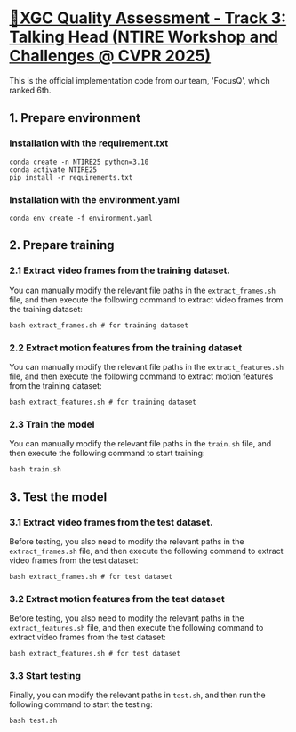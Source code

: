 # [🚀XGC Quality Assessment - Track 3: Talking Head (NTIRE Workshop and Challenges @ CVPR 2025)](https://github.com/zyj-2000/THQA-NTIRE)
This is the official implementation code from our team, 'FocusQ', which ranked 6th.
## 1. Prepare environment
### Installation with the requirement.txt
```
conda create -n NTIRE25 python=3.10
conda activate NTIRE25
pip install -r requirements.txt
```

### Installation with the environment.yaml
```
conda env create -f environment.yaml
```

## 2. Prepare training
### 2.1 Extract video frames from the training dataset.
You can manually modify the relevant file paths in the `extract_frames.sh` file, and then execute the following command to extract video frames from the training dataset:
```
bash extract_frames.sh # for training dataset
```

### 2.2 Extract motion features from the training dataset
You can manually modify the relevant file paths in the `extract_features.sh` file, and then execute the following command to extract motion features from the training dataset:
```
bash extract_features.sh # for training dataset
```

### 2.3 Train the model
You can manually modify the relevant file paths in the `train.sh` file, and then execute the following command to start training:
```
bash train.sh
```

## 3. Test the model
### 3.1 Extract video frames from the test dataset.
Before testing, you also need to modify the relevant paths in the `extract_frames.sh` file, and then execute the following command to extract video frames from the test dataset:
```
bash extract_frames.sh # for test dataset
```

### 3.2 Extract motion features from the test dataset
Before testing, you also need to modify the relevant paths in the `extract_features.sh` file, and then execute the following command to extract video frames from the test dataset:
```
bash extract_features.sh # for test dataset
```

### 3.3 Start testing
Finally, you can modify the relevant paths in `test.sh`, and then run the following command to start the testing:
```
bash test.sh
```
